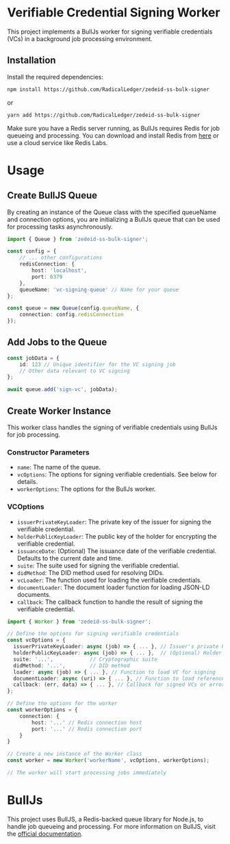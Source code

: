 # Verifiable Credential Signing Worker

This project implements a BullJs worker for signing verifiable credentials (VCs) in a background job processing environment.

## Installation

Install the required dependencies:

```bash
npm install https://github.com/RadicalLedger/zedeid-ss-bulk-signer
```

or

```bash
yarn add https://github.com/RadicalLedger/zedeid-ss-bulk-signer
```

Make sure you have a Redis server running, as BullJs requires Redis for job queueing and processing. You can download and install Redis from <a href="https://redis.io/downloads/" target="_blank">here</a> or use a cloud service like Redis Labs.

# Usage

## Create BullJS Queue

By creating an instance of the Queue class with the specified queueName and connection options, you are initializing a BullJs queue that can be used for processing tasks asynchronously.

```ts
import { Queue } from 'zedeid-ss-bulk-signer';

const config = {
    // ... other configurations
    redisConnection: {
        host: 'localhost',
        port: 6379
    },
    queueName: 'vc-signing-queue' // Name for your queue
};

const queue = new Queue(config.queueName, {
    connection: config.redisConnection
});
```

## Add Jobs to the Queue

```ts
const jobData = {
    id: 123 // Unique identifier for the VC signing job
    // Other data relevant to VC signing
};

await queue.add('sign-vc', jobData);
```

## Create Worker Instance

This worker class handles the signing of verifiable credentials using BullJs for job processing.

### Constructor Parameters

-   `name`: The name of the queue.
-   `vcOptions`: The options for signing verifiable credentials. See below for details.
-   `workerOptions`: The options for the BullJs worker.

### VCOptions

-   `issuerPrivateKeyLoader`: The private key of the issuer for signing the verifiable credential.
-   `holderPublicKeyLoader`: The public key of the holder for encrypting the verifiable credential.
-   `issuanceDate`: (Optional) The issuance date of the verifiable credential. Defaults to the current date and time.
-   `suite`: The suite used for signing the verifiable credential.
-   `didMethod`: The DID method used for resolving DIDs.
-   `vcLoader`: The function used for loading the verifiable credentials.
-   `documentLoader`: The document loader function for loading JSON-LD documents.
-   `callback`: The callback function to handle the result of signing the verifiable credential.

```ts
import { Worker } from 'zedeid-ss-bulk-signer';

// Define the options for signing verifiable credentials
const vcOptions = {
  issuerPrivateKeyLoader: async (job) => { ... }, // Issuer's private key
  holderPublicKeyLoader: async (job) => { ... },  // (Optional) Holder's public key
  suite: '...',            // Cryptographic suite
  didMethod: '...',        // DID method
  loader: async (job) => { ... }, // Function to load VC for signing
  documentLoader: async (uri) => { ... }, // Function to load referenced documents
  callback: (err, data) => { ... }, // Callback for signed VCs or errors
};

// Define the options for the worker
const workerOptions = {
    connection: {
        host: '...' // Redis connection host
        port: '...' // Redis connection port
    }
}

// Create a new instance of the Worker class
const worker = new Worker('workerName', vcOptions, workerOptions);

// The worker will start processing jobs immediately
```

# BullJs

This project uses BullJS, a Redis-backed queue library for Node.js, to handle job queueing and processing. For more information on BullJS, visit the <a href="https://github.com/OptimalBits/bull" target="_blank">official documentation</a>.
